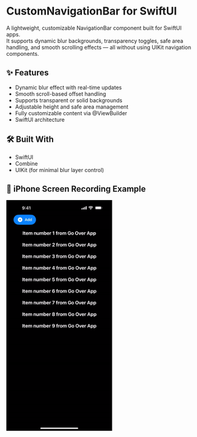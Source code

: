 # CustomNavigationBar for SwiftUI
A lightweight, customizable NavigationBar component built for SwiftUI apps.  
It supports dynamic blur backgrounds, transparency toggles, safe area handling, and smooth scrolling effects — all without using UIKit navigation components.

## ✨ Features  
- Dynamic blur effect with real-time updates  
- Smooth scroll-based offset handling  
- Supports transparent or solid backgrounds  
- Adjustable height and safe area management  
- Fully customizable content via @ViewBuilder  
- SwiftUI architecture  

## 🛠️ Built With  
- SwiftUI  
- Combine  
- UIKit (for minimal blur layer control)
    
## 📱 iPhone Screen Recording Example

<img align="center" src="Preview/BlurNavigationBar.gif" width="280">
    
    
